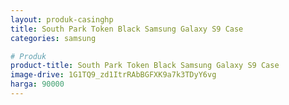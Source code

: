 ```yaml
---
layout: produk-casinghp
title: South Park Token Black Samsung Galaxy S9 Case
categories: samsung

# Produk
product-title: South Park Token Black Samsung Galaxy S9 Case
image-drive: 1G1TQ9_zd1ItrRAbBGFXK9a7k3TDyY6vg
harga: 90000
---
```

